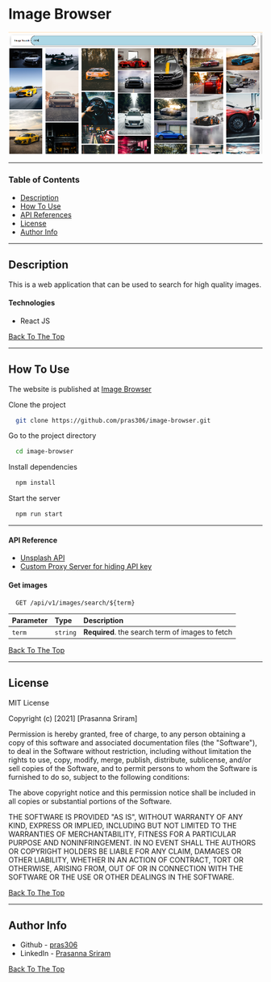 # Image Browser

![Imagebrowser](src/assets/images/image_browser.png)

---

### Table of Contents

- [Description](#description)
- [How To Use](#how-to-use)
- [API References](#api-references)
- [License](#license)
- [Author Info](#author-info)

---

## Description

This is a web application that can be used to search for high quality images.

#### Technologies

- React JS

[Back To The Top](#image-browser)

---

## How To Use

The website is published at [Image Browser](https://pras306.github.io/image-browser/)

Clone the project 

```bash
  git clone https://github.com/pras306/image-browser.git
```

Go to the project directory

```bash
  cd image-browser
```

Install dependencies

```bash
  npm install
```

Start the server

```bash
  npm run start
```

---

#### API Reference

- [Unsplash API](https://unsplash.com/)
- [Custom Proxy Server for hiding API key](https://backend-portfolio-proxy.herokuapp.com)

#### Get images

```http
  GET /api/v1/images/search/${term}
```

| Parameter   | Type     | Description                                       |
| :---------- | :------- | :------------------------------------------------ |
| `term`      | `string` | **Required**. the search term of images to fetch  |



[Back To The Top](#image-browser)

---

## License

MIT License

Copyright (c) [2021] [Prasanna Sriram]

Permission is hereby granted, free of charge, to any person obtaining a copy
of this software and associated documentation files (the "Software"), to deal
in the Software without restriction, including without limitation the rights
to use, copy, modify, merge, publish, distribute, sublicense, and/or sell
copies of the Software, and to permit persons to whom the Software is
furnished to do so, subject to the following conditions:

The above copyright notice and this permission notice shall be included in all
copies or substantial portions of the Software.

THE SOFTWARE IS PROVIDED "AS IS", WITHOUT WARRANTY OF ANY KIND, EXPRESS OR
IMPLIED, INCLUDING BUT NOT LIMITED TO THE WARRANTIES OF MERCHANTABILITY,
FITNESS FOR A PARTICULAR PURPOSE AND NONINFRINGEMENT. IN NO EVENT SHALL THE
AUTHORS OR COPYRIGHT HOLDERS BE LIABLE FOR ANY CLAIM, DAMAGES OR OTHER
LIABILITY, WHETHER IN AN ACTION OF CONTRACT, TORT OR OTHERWISE, ARISING FROM,
OUT OF OR IN CONNECTION WITH THE SOFTWARE OR THE USE OR OTHER DEALINGS IN THE
SOFTWARE.

[Back To The Top](#image-browser)

---

## Author Info

- Github - [pras306](https://github.com/pras306)
- LinkedIn - [Prasanna Sriram](https://www.linkedin.com/in/prasanna-sriram/)

[Back To The Top](#image-browser)